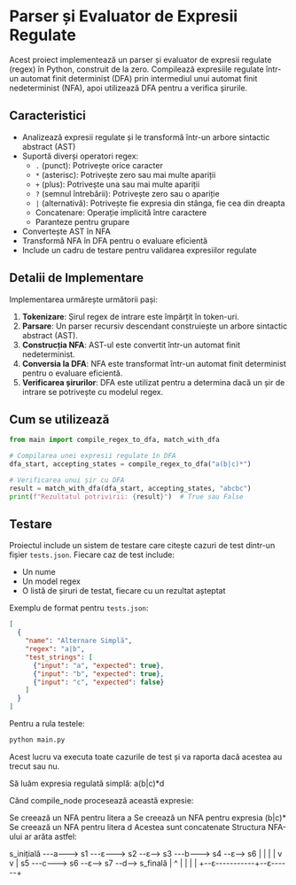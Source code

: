 # Parser și Evaluator de Expresii Regulate

Acest proiect implementează un parser și evaluator de expresii regulate (regex) în Python, construit de la zero. Compilează expresiile regulate într-un automat finit determinist (DFA) prin intermediul unui automat finit nedeterminist (NFA), apoi utilizează DFA pentru a verifica șirurile.

## Caracteristici

- Analizează expresii regulate și le transformă într-un arbore sintactic abstract (AST)
- Suportă diverși operatori regex:
  - `.` (punct): Potrivește orice caracter
  - `*` (asterisc): Potrivește zero sau mai multe apariții
  - `+` (plus): Potrivește una sau mai multe apariții
  - `?` (semnul întrebării): Potrivește zero sau o apariție
  - `|` (alternativă): Potrivește fie expresia din stânga, fie cea din dreapta
  - Concatenare: Operație implicită între caractere
  - Paranteze pentru grupare
- Convertește AST în NFA
- Transformă NFA în DFA pentru o evaluare eficientă
- Include un cadru de testare pentru validarea expresiilor regulate

## Detalii de Implementare

Implementarea urmărește următorii pași:

1. **Tokenizare**: Șirul regex de intrare este împărțit în token-uri.
2. **Parsare**: Un parser recursiv descendant construiește un arbore sintactic abstract (AST).
3. **Construcția NFA**: AST-ul este convertit într-un automat finit nedeterminist.
4. **Conversia la DFA**: NFA este transformat într-un automat finit determinist pentru o evaluare eficientă.
5. **Verificarea șirurilor**: DFA este utilizat pentru a determina dacă un șir de intrare se potrivește cu modelul regex.

## Cum se utilizează

```python
from main import compile_regex_to_dfa, match_with_dfa

# Compilarea unei expresii regulate în DFA
dfa_start, accepting_states = compile_regex_to_dfa("a(b|c)*")

# Verificarea unui șir cu DFA
result = match_with_dfa(dfa_start, accepting_states, "abcbc")
print(f"Rezultatul potrivirii: {result}")  # True sau False
```

## Testare

Proiectul include un sistem de testare care citește cazuri de test dintr-un fișier `tests.json`. Fiecare caz de test include:
- Un nume
- Un model regex
- O listă de șiruri de testat, fiecare cu un rezultat așteptat

Exemplu de format pentru `tests.json`:

```json
[
  {
    "name": "Alternare Simplă",
    "regex": "a|b",
    "test_strings": [
      {"input": "a", "expected": true},
      {"input": "b", "expected": true},
      {"input": "c", "expected": false}
    ]
  }
]
```

Pentru a rula testele:

```bash
python main.py
```

Acest lucru va executa toate cazurile de test și va raporta dacă acestea au trecut sau nu.

Să luăm expresia regulată simplă: a(b|c)*d

Când compile_node procesează această expresie:

Se creează un NFA pentru litera a
Se creează un NFA pentru expresia (b|c)*
Se creează un NFA pentru litera d
Acestea sunt concatenate
Structura NFA-ului ar arăta astfel:

s_inițială ---a---> s1 ---ε---> s2 --ε--> s3 ---b---> s4 --ε--> s6
                               |              |                  |
                               |              v                  v
                               |             s5 ---c---> s6 --ε--> s7 --d--> s_finală
                               |              ^         |
                               |              |         |
                               +--ε-----------+--ε------+